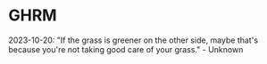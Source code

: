 # GHRM

2023-10-20: "If the grass is greener on the other side, maybe that's because you're not taking good care of your grass." - Unknown